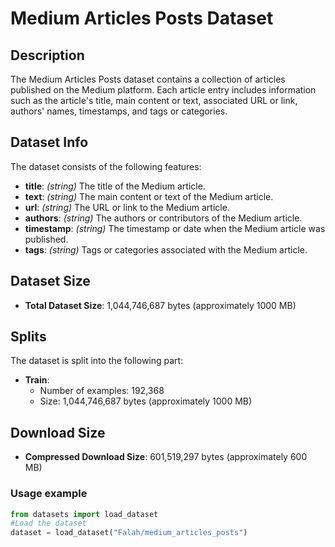# Medium Articles Posts Dataset

## Description

The Medium Articles Posts dataset contains a collection of articles published on
the Medium platform. Each article entry includes information such as the
article's title, main content or text, associated URL or link, authors' names,
timestamps, and tags or categories.

## Dataset Info

The dataset consists of the following features:

- **title**: _(string)_ The title of the Medium article.
- **text**: _(string)_ The main content or text of the Medium article.
- **url**: _(string)_ The URL or link to the Medium article.
- **authors**: _(string)_ The authors or contributors of the Medium article.
- **timestamp**: _(string)_ The timestamp or date when the Medium article was
  published.
- **tags**: _(string)_ Tags or categories associated with the Medium article.

## Dataset Size

- **Total Dataset Size**: 1,044,746,687 bytes (approximately 1000 MB)

## Splits

The dataset is split into the following part:

- **Train**:
  - Number of examples: 192,368
  - Size: 1,044,746,687 bytes (approximately 1000 MB)

## Download Size

- **Compressed Download Size**: 601,519,297 bytes (approximately 600 MB)

### Usage example

```python
from datasets import load_dataset
#Load the dataset
dataset = load_dataset("Falah/medium_articles_posts")

```
